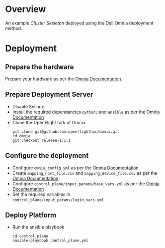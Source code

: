 # Overview

An example _Cluster Skeleton_ deployed using the Dell Omnia deployment method.

# Deployment

## Prepare the hardware

Prepare your hardware as per the [Omnia Documentation](https://dellhpc.github.io/omnia/INSTALL_OMNIA_CONTROL_PLANE.html).

## Prepare Deployment Server

- Disable Selinux
- Install the required dependancies `python3` and `ansible` as per the [Omnia Documentation](https://dellhpc.github.io/omnia/INSTALL_OMNIA_CONTROL_PLANE.html)
- Clone the OpenFlight fork of Omnia
  ```shell
  git clone git@github.com:openflighthpc/omnia.git
  cd omnia
  git checkout release-1.1.1
  ```

## Configure the deployment
- Configure `omnia_config.yml` as per the [Omnia Documentation](https://dellhpc.github.io/omnia/INSTALL_OMNIA_CONTROL_PLANE.html)
- Create `mapping_host_file.csv` and `mapping_device_file.csv` as per the [Omnia Documentation](https://dellhpc.github.io/omnia/INSTALL_OMNIA_CONTROL_PLANE.html)
- Configure `control_plane/input_params/base_vars.yml` as per the [Omnia Documentation](https://dellhpc.github.io/omnia/INSTALL_OMNIA_CONTROL_PLANE.html)
- Set the required variables in `control_plane/input_params/login_vars.yml`


## Deploy Platform
- Run the ansible playbook
  ```shell
  cd control_plane
  ansible-playbook control_plane.yml
  ```
